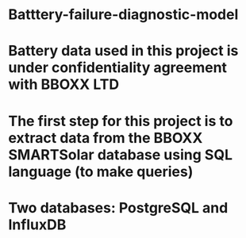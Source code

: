 # Batttery-failure-diagnostic-model

# Battery data used in this project is under confidentiality agreement with BBOXX LTD
# The first step for this project is to extract data from the BBOXX SMARTSolar database using SQL language (to make queries)
# Two databases: PostgreSQL and InfluxDB


